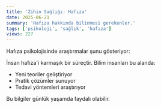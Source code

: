```yaml
---
title: 'Zihin Sağlığı: Hafıza'
date: 2025-06-21
summary: 'Hafıza hakkında bilinmesi gerekenler.'
tags: ['psikoloji', 'sağlık', 'hafıza']
views: 227
---
```


Hafıza psikolojisinde araştırmalar şunu gösteriyor:

İnsan hafıza'i karmaşık bir süreçtir. Bilim insanları bu alanda:
- Yeni teoriler geliştiriyor
- Pratik çözümler sunuyor
- Tedavi yöntemleri araştırıyor

Bu bilgiler günlük yaşamda faydalı olabilir.